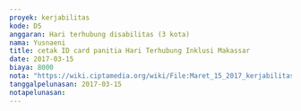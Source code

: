 ```yaml
---
proyek: kerjabilitas
kode: D5
anggaran: Hari terhubung disabilitas (3 kota)
nama: Yusnaeni
title: cetak ID card panitia Hari Terhubung Inklusi Makassar
date: 2017-03-15
biaya: 8000
nota: "https://wiki.ciptamedia.org/wiki/File:Maret_15_2017_kerjabilitas_D5_print_idcard_panitia_neni.jpg"
tanggalpelunasan: 2017-03-15
notapelunasan:
---
```


